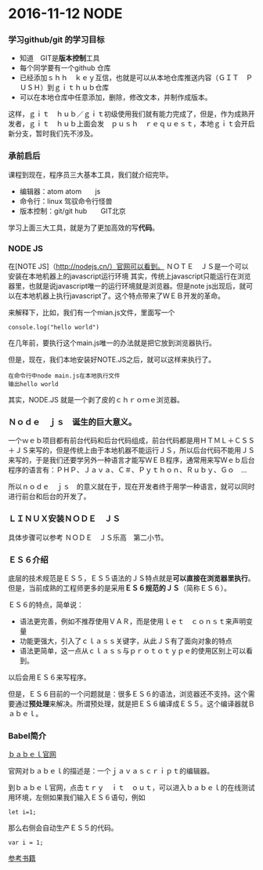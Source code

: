 # 2016-11-12 NODE

### 学习github/git 的学习目标

- 知道　GIT是**版本控制**工具
- 每个同学要有一个github 仓库
- 已经添加ｓｈｈ　ｋｅｙ互信，也就是可以从本地仓库推送内容（ＧＩＴ　ＰＵＳＨ）到ｇｉｔｈｕｂ仓库
- 可以在本地仓库中任意添加，删除，修改文本，并制作成版本。



这样，ｇｉｔ　ｈｕｂ／ｇｉｔ初级使用我们就有能力完成了，但是，作为成熟开发者，ｇｉｔ　ｈｕｂ上面会发　ｐｕｓｈ　ｒｅｑｕｅｓｔ，本地ｇｉｔ会开启新分支，暂时我们先不涉及。



### 承前启后

课程到现在，程序员三大基本工具，我们就介绍完毕。

- 编辑器：atom  atom　　js
- 命令行：linux  驾驭命令行怪兽
- 版本控制：git/git hub　　GIT北京


学习上面三大工具，就是为了更加高效的写**代码**。


### NODE JS

在[NOTE JS]（http://nodejs.cn/）官网可以看到。
ＮＯＴＥ　ＪＳ是一个可以安装在本地机器上的javascript运行环境
其实，传统上javascript只能运行在浏览器里，也就是说javascript唯一的运行环境就是浏览器。但是note js出现后，就可以在本地机器上执行javascript了。这个特点带来了ＷＥＢ开发的革命。

来解释下，比如，我们有一个mian.js文件，里面写一个

```
console.log("hello world")
```

在几年前，要执行这个main.js唯一的办法就是把它放到浏览器执行。

但是，现在，我们本地安装好NOTE.JS之后，就可以这样来执行了。

```
在命令行中node main.js在本地执行文件
输出hello world
```

其实，NODE.JS 就是一个剥了皮的ｃｈｒｏｍｅ浏览器。

### Ｎｏｄｅ　ｊｓ　诞生的巨大意义。

一个ｗｅｂ项目都有前台代码和后台代码组成，前台代码都是用ＨＴＭＬ＋ＣＳＳ＋ＪＳ来写的，但是传统上由于本地机器不能运行ＪＳ，所以后台代码不能用ＪＳ来写的，于是我们还要学另外一种语言才能写ＷＥＢ程序，通常用来写Ｗｅｂ后台程序的语言有：ＰＨＰ、Ｊａｖａ、Ｃ＃、Ｐｙｔｈｏｎ、Ｒｕｂｙ、Ｇｏ　...

所以ｎｏｄｅ　ｊｓ　的意义就在于，现在开发者终于用学一种语言，就可以同时进行前台和后台的开发了。


### ＬＩＮＵＸ安装ＮＯＤＥ　ＪＳ

具体步骤可以参考
ＮＯＤＥ　ＪＳ乐高　第二小节。


### ＥＳ６介绍

底层的技术规范是ＥＳ５，ＥＳ５语法的ＪＳ特点就是**可以直接在浏览器里执行**。但是，当前成熟的工程师更多的是采用**ＥＳ６规范的ＪＳ**（简称ＥＳ６）。

ＥＳ６的特点，简单说：

- 语法更完善，例如不推荐使用ＶＡＲ，而是使用ｌｅｔ　ｃｏｎｓｔ来声明变量
- 功能更强大，引入了ｃｌａｓｓ关键字，从此ＪＳ有了面向对象的特点
- 语法更简单，这一点从ｃｌａｓｓ与ｐｒｏｔｏｔｙｐｅ的使用区别上可以看到。

以后会用ＥＳ６来写程序。

但是，ＥＳ６目前的一个问题就是：很多ＥＳ６的语法，浏览器还不支持。这个需要通过**预处理**来解决。所谓预处理，就是把ＥＳ６编译成ＥＳ５。这个编译器就Ｂａｂｅｌ。


### Babel简介

[ｂａｂｅｌ官网](https://babeljs.io/)

官网对ｂａｂｅｌ的描述是：一个ｊａｖａｓｃｒｉｐｔ的编辑器。

到ｂａｂｅｌ官网，点击ｔｒｙ　ｉｔ　ｏｕｔ，可以进入ｂａｂｅｌ的在线测试用环境，左侧如果我们输入ＥＳ６语句，例如

```
let i=1;
```
那么右侧会自动生产ＥＳ５的代码。

```
var i = 1;
```

[参考书籍](http://es6.ruanyifeng.com/)
